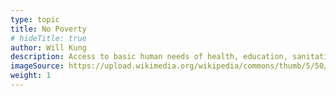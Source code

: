 ```yaml
---
type: topic
title: No Poverty
# hideTitle: true
author: Will Kung
description: Access to basic human needs of health, education, sanitation
imageSource: https://upload.wikimedia.org/wikipedia/commons/thumb/5/50/Sustainable_Development_Goal_01NoPoverty.svg/1200px-Sustainable_Development_Goal_01NoPoverty.svg.png
weight: 1
---
```



